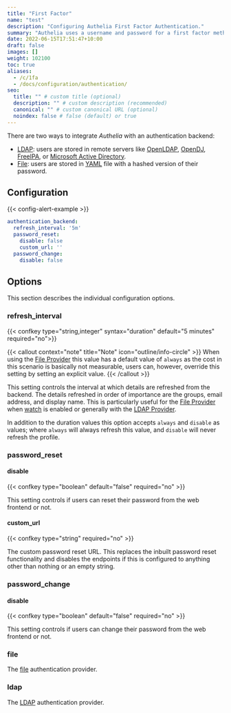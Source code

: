 ```yaml
---
title: "First Factor"
name: "test"
description: "Configuring Authelia First Factor Authentication."
summary: "Authelia uses a username and password for a first factor method. This section describes configuring this."
date: 2022-06-15T17:51:47+10:00
draft: false
images: []
weight: 102100
toc: true
aliases:
  - /c/1fa
  - /docs/configuration/authentication/
seo:
  title: "" # custom title (optional)
  description: "" # custom description (recommended)
  canonical: "" # custom canonical URL (optional)
  noindex: false # false (default) or true
---
```


There are two ways to integrate *Authelia* with an authentication backend:

* [LDAP](ldap.md): users are stored in remote servers like [OpenLDAP], [OpenDJ], [FreeIPA], or
  [Microsoft Active Directory].
* [File](file.md): users are stored in [YAML] file with a hashed version of their password.

## Configuration

{{< config-alert-example >}}

```yaml {title="configuration.yml"}
authentication_backend:
  refresh_interval: '5m'
  password_reset:
    disable: false
    custom_url: ''
  password_change:
    disable: false
```

## Options

This section describes the individual configuration options.

### refresh_interval

{{< confkey type="string,integer" syntax="duration" default="5 minutes" required="no">}}

{{< callout context="note" title="Note" icon="outline/info-circle" >}}
When using the [File Provider](#file) this value has a default value of `always` as the cost in this
scenario is basically not measurable, users can, however, override this setting by setting an explicit value.
{{< /callout >}}

This setting controls the interval at which details are refreshed from the backend. The details refreshed in order of
importance are the groups, email address, and display name. This is particularly useful for the [File Provider](#file)
when [watch](file.md#watch) is enabled or generally with the [LDAP Provider](#ldap).

In addition to the duration values this option accepts `always` and `disable` as values; where `always` will always
refresh this value, and `disable` will never refresh the profile.

### password_reset

#### disable

{{< confkey type="boolean" default="false" required="no" >}}

This setting controls if users can reset their password from the web frontend or not.

#### custom_url

{{< confkey type="string" required="no" >}}

The custom password reset URL. This replaces the inbuilt password reset functionality and disables the endpoints if
this is configured to anything other than nothing or an empty string.

### password_change

#### disable

{{< confkey type="boolean" default="false" required="no" >}}

This setting controls if users can change their password from the web frontend or not.


### file

The [file](file.md) authentication provider.

### ldap

The [LDAP](ldap.md) authentication provider.

[OpenLDAP]: https://www.openldap.org/
[OpenDJ]: https://www.openidentityplatform.org/opendj
[FreeIPA]: https://www.freeipa.org/
[Microsoft Active Directory]: https://docs.microsoft.com/en-us/windows-server/identity/ad-ds/ad-ds-getting-started
[YAML]: https://yaml.org/
